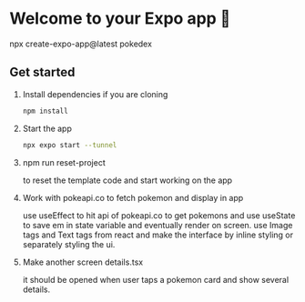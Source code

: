 # Welcome to your Expo app 👋

npx create-expo-app@latest pokedex

## Get started

1. Install dependencies if you are cloning

   ```bash
   npm install
   ```

2. Start the app

   ```bash
   npx expo start --tunnel 
   ```

3. npm run reset-project

   to reset the template code and start working on the app

4. Work with pokeapi.co to fetch pokemon and display in app

   use useEffect to hit api of pokeapi.co to get pokemons and use useState to save em
   in state variable and eventually render on screen.
   use Image tags and Text tags from react and make the interface by inline styling or
   separately styling the ui. 

5. Make another screen details.tsx

   it should be opened when user taps a pokemon card and show several details.   
